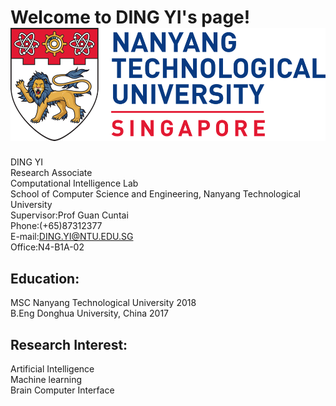# Welcome to DING YI's page!    ![image](logo.png)
DING YI<br>
Research Associate <br>
Computational Intelligence Lab<br>
School of Computer Science and Engineering, Nanyang Technological University<br>
Supervisor:Prof Guan Cuntai<br>
Phone:(+65)87312377<br>
E-mail:DING.YI@NTU.EDU.SG<br>
Office:N4-B1A-02<br>
## Education:
MSC Nanyang Technological University 2018<br>
B.Eng Donghua University, China 2017
## Research Interest:
Artificial Intelligence<br>
Machine learning<br>
Brain Computer Interface<br>


